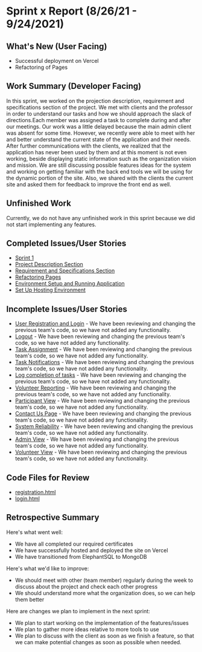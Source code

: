# Sprint x Report (8/26/21 - 9/24/2021)

## What's New (User Facing)

 * Successful deployment on Vercel
 * Refactoring of Pages

## Work Summary (Developer Facing)

In this sprint, we worked on the projection description, requirement and specifications section of the project. We met with clients and the professor in order to understand our tasks and how we should approach the slack of directions.Each member was assigned a task to complete during and after our meetings. Our work was a little delayed because the main admin client was absent for some time. However, we recently were able to meet with her and better understand the current state of the application and their needs. After further communications with the clients, we realized that the application has never been used by them and at this moment is not even working, beside displaying static information such as the organization vision and mission. We are still discussing possible features ideas for the system and working on getting familiar with the back end tools we will be using for the dynamic portion of the site. Also, we shared with the clients the current site and asked them for feedback to improve the front end as well.

## Unfinished Work

Currently, we do not have any unfinished work in this sprint because we did not start implementing any features.

## Completed Issues/User Stories

  * [Sprint 1](https://github.com/name/RepoName/issues/10)
  * [Project Description Section](https://github.com/awishto-write/GCISL/issues/15)
  * [Requirement and Specifications Section](https://github.com/awishto-write/GCISL/issues/16)
  * [Refactoring Pages](https://github.com/awishto-write/GCISL/issues/1)
  * [Environment Setup and Running Application](https://github.com/awishto-write/GCISL/issues/14)
  * [Set Up Hosting Environment](https://github.com/awishto-write/GCISL/issues/13)


## Incomplete Issues/User Stories

  * [User Registration and Login](https://github.com/awishto-write/GCISL/issues/2) - We have been reviewing and changing the previous team's code, so we have not added any functionality.
  * [Logout](https://github.com/awishto-write/GCISL/issues/3) - We have been reviewing and changing the previous team's code, so we have not added any functionality.
  * [Task Assignment](https://github.com/awishto-write/GCISL/issues/4) - We have been reviewing and changing the previous team's code, so we have not added any functionality.
  * [Task Notifications](https://github.com/awishto-write/GCISL/issues/5) - We have been reviewing and changing the previous team's code, so we have not added any functionality.
  * [Log completion of tasks](https://github.com/awishto-write/GCISL/issues/6) - We have been reviewing and changing the previous team's code, so we have not added any functionality.
  * [Volunteer Reporting](https://github.com/awishto-write/GCISL/issues/7) - We have been reviewing and changing the previous team's code, so we have not added any functionality.
  * [Participant View](https://github.com/awishto-write/GCISL/issues/8) - We have been reviewing and changing the previous team's code, so we have not added any functionality.
  * [Contact Us Page](https://github.com/awishto-write/GCISL/issues/9) - We have been reviewing and changing the previous team's code, so we have not added any functionality.
  * [System Reliability](https://github.com/awishto-write/GCISL/issues/10) - We have been reviewing and changing the previous team's code, so we have not added any functionality.
  * [Admin View](https://github.com/awishto-write/GCISL/issues/11) - We have been reviewing and changing the previous team's code, so we have not added any functionality.
  * [Volunteer View](https://github.com/awishto-write/GCISL/issues/12) - We have been reviewing and changing the previous team's code, so we have not added any functionality.


## Code Files for Review
  * [registration.html](https://github.com/awishto-write/GCISL/blob/main/projectGCISL/templates/registration.html)
  * [login.html](https://github.com/awishto-write/GCISL/blob/main/projectGCISL/templates/login.html)
 
## Retrospective Summary
Here's what went well:
  * We have all completed our required certificates
  * We have successfully hosted and deployed the site on Vercel
  * We have transitioned from ElephantSQL to MongoDB
 
Here's what we'd like to improve:
  * We should meet with other (team member) regularly during the week to discuss about the project and check each other progress
  * We should understand more what the organization does, so we can help them better
  
Here are changes we plan to implement in the next sprint:
  * We plan to start working on the implementation of the features/issues
  * We plan to gather more ideas relative to more tools to use 
  * We plan to discuss with the client as soon as we finish a feature, so that we can make potential changes as soon as possible when needed.